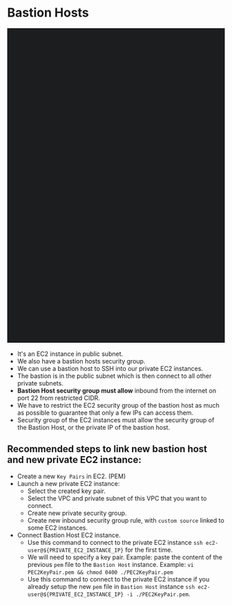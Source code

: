 # Bastion Hosts

<img src="./Assets/Images/BastionHost.png" alt ="bastion host"/>

- It's an EC2 instance in public subnet.
- We also have a bastion hosts security group.
- We can use a bastion host to SSH into our private EC2 instances.
- The bastion is in the public subnet which is then connect to all other private subnets.
- **Bastion Host security group must allow** inbound from the internet on port 22 from restricted CIDR.
- We have to restrict the EC2 security group of the bastion host as much as possible to guarantee that only a few IPs can access them.
- Security group of the EC2 instances must allow the security group of the Bastion Host, or the private IP of the bastion host.

## Recommended steps to link new bastion host and new private EC2 instance:

- Create a new `Key Pairs` in EC2. (PEM)
- Launch a new private EC2 instance:
  - Select the created key pair.
  - Select the VPC and private subnet of this VPC that you want to connect.
  - Create new private security group.
  - Create new inbound security group rule, with `custom source` linked to some EC2 instances.
- Connect Bastion Host EC2 instance.
  - Use this command to connect to the private EC2 instance `ssh ec2-user@${PRIVATE_EC2_INSTANCE_IP}` for the first time.
  - We will need to specify a key pair. Example: paste the content of the previous `pem` file to the `Bastion Host` instance. Example: `vi PEC2KeyPair.pem && chmod 0400 ./PEC2KeyPair.pem`
  - Use this command to connect to the private EC2 instance if you already setup the new `pem` file in `Bastion Host` instance `ssh ec2-user@${PRIVATE_EC2_INSTANCE_IP} -i ./PEC2KeyPair.pem`.
